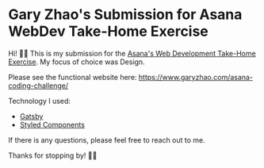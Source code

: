 # Gary Zhao's Submission for Asana WebDev Take-Home Exercise

Hi! 👋🏼
This is my submission for the [Asana's Web Development Take-Home Exercise](https://github.com/Asana/webdev-take-home-exercise). My focus of choice was Design.

Please see the functional website here: https://www.garyzhao.com/asana-coding-challenge/

Technology I used:

- [Gatsby](https://www.gatsbyjs.org/)
- [Styled Components](https://www.styled-components.com/)

If there is any questions, please feel free to reach out to me.

Thanks for stopping by! 🙏🏼
